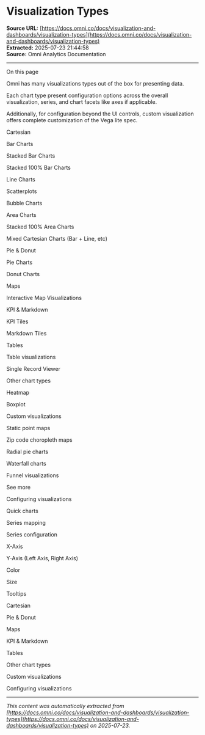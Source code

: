 # Visualization Types

**Source URL:** [https://docs.omni.co/docs/visualization-and-dashboards/visualization-types](https://docs.omni.co/docs/visualization-and-dashboards/visualization-types)  
**Extracted:** 2025-07-23 21:44:58  
**Source:** Omni Analytics Documentation

---

On this page

Omni has many visualizations types out of the box for presenting data.

Each chart type present configuration options across the overall visualization, series, and chart facets like axes if applicable.

Additionally, for configuration beyond the UI controls, custom visualization offers complete customization of the Vega lite spec.

Cartesian

Bar Charts

Stacked Bar Charts

Stacked 100% Bar Charts

Line Charts

Scatterplots

Bubble Charts

Area Charts

Stacked 100% Area Charts

Mixed Cartesian Charts (Bar + Line, etc)

Pie & Donut

Pie Charts

Donut Charts

Maps

Interactive Map Visualizations

KPI & Markdown

KPI Tiles

Markdown Tiles

Tables

Table visualizations

Single Record Viewer

Other chart types

Heatmap

Boxplot

Custom visualizations

Static point maps

Zip code choropleth maps

Radial pie charts

Waterfall charts

Funnel visualizations

See more

Configuring visualizations

Quick charts

Series mapping

Series configuration

X-Axis

Y-Axis (Left Axis, Right Axis)

Color

Size

Tooltips

Cartesian

Pie & Donut

Maps

KPI & Markdown

Tables

Other chart types

Custom visualizations

Configuring visualizations

---

*This content was automatically extracted from [https://docs.omni.co/docs/visualization-and-dashboards/visualization-types](https://docs.omni.co/docs/visualization-and-dashboards/visualization-types) on 2025-07-23.*
